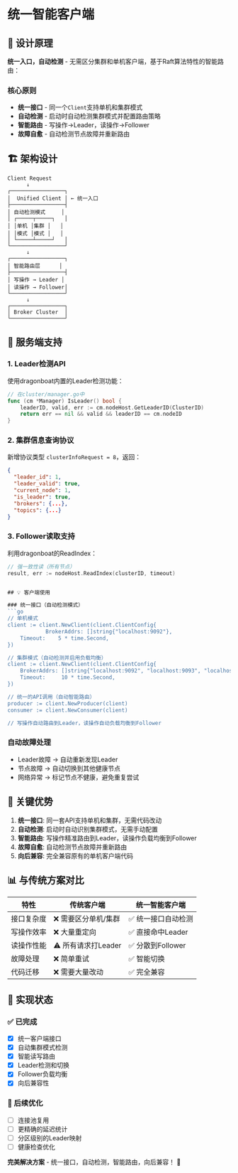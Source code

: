 # 统一智能客户端

## 🎯 设计原理

**统一入口，自动检测** - 无需区分集群和单机客户端，基于Raft算法特性的智能路由：

### 核心原则
- **统一接口** - 同一个`Client`支持单机和集群模式
- **自动检测** - 启动时自动检测集群模式并配置路由策略  
- **智能路由** - 写操作→Leader，读操作→Follower
- **故障自愈** - 自动检测节点故障并重新路由

## 🏗️ 架构设计

```
Client Request
      ↓
┌─────────────────┐
│  Unified Client │ ← 统一入口
├─────────────────┤
│ 自动检测模式     │
│ ┌─────┬─────┐   │
│ │单机 │集群 │   │ 
│ │模式 │模式 │   │
│ └─────┴─────┘   │
└─────────────────┘
      ↓
┌─────────────────┐
│ 智能路由层      │
├─────────────────┤
│ 写操作 → Leader │
│ 读操作 → Follower│ 
└─────────────────┘
      ↓
┌─────────────────┐
│ Broker Cluster  │
└─────────────────┘
```

## 🔧 服务端支持

### 1. Leader检测API
使用dragonboat内置的Leader检测功能：
```go
// 在cluster/manager.go中
func (cm *Manager) IsLeader() bool {
    leaderID, valid, err := cm.nodeHost.GetLeaderID(ClusterID)
    return err == nil && valid && leaderID == cm.nodeID
}
```

### 2. 集群信息查询协议
新增协议类型 `clusterInfoRequest = 8`，返回：
```json
{
  "leader_id": 1,
  "leader_valid": true,
  "current_node": 1,
  "is_leader": true,
  "brokers": {...},
  "topics": {...}
}
```

### 3. Follower读取支持
利用dragonboat的ReadIndex：
```go
// 强一致性读（所有节点）
result, err := nodeHost.ReadIndex(clusterID, timeout)


## 💡 客户端使用

### 统一接口（自动检测模式）
```go
// 单机模式
client := client.NewClient(client.ClientConfig{
            BrokerAddrs: []string{"localhost:9092"},
    Timeout:    5 * time.Second,
})

// 集群模式（自动检测并启用负载均衡）
client := client.NewClient(client.ClientConfig{
    BrokerAddrs: []string{"localhost:9092", "localhost:9093", "localhost:9094"},
    Timeout:     10 * time.Second,
})

// 统一的API调用（自动智能路由）
producer := client.NewProducer(client)
consumer := client.NewConsumer(client)

// 写操作自动路由到Leader，读操作自动负载均衡到Follower
```

### 自动故障处理
- Leader故障 → 自动重新发现Leader
- 节点故障 → 自动切换到其他健康节点
- 网络异常 → 标记节点不健康，避免重复尝试

## 🎯 关键优势

1. **统一接口**: 同一套API支持单机和集群，无需代码改动
2. **自动检测**: 启动时自动识别集群模式，无需手动配置
3. **智能路由**: 写操作精准路由到Leader，读操作负载均衡到Follower  
4. **故障自愈**: 自动检测节点故障并重新路由
5. **向后兼容**: 完全兼容原有的单机客户端代码

## 📊 与传统方案对比

| 特性 | 传统客户端 | 统一智能客户端 |
|------|------------|---------------|
| 接口复杂度 | ❌ 需要区分单机/集群 | ✅ 统一接口自动检测 |
| 写操作效率 | ❌ 大量重定向 | ✅ 直接命中Leader |
| 读操作性能 | ⚠️ 所有请求打Leader | ✅ 分散到Follower |
| 故障处理 | ❌ 简单重试 | ✅ 智能切换 |
| 代码迁移 | ❌ 需要大量改动 | ✅ 完全兼容 |

## 🚀 实现状态

### ✅ 已完成
- [x] 统一客户端接口
- [x] 自动集群模式检测
- [x] 智能读写路由
- [x] Leader检测和切换
- [x] Follower负载均衡
- [x] 向后兼容性

### 🔮 后续优化
- [ ] 连接池复用
- [ ] 更精确的延迟统计
- [ ] 分区级别的Leader映射
- [ ] 健康检查优化

**完美解决方案** - 统一接口，自动检测，智能路由，向后兼容！ 🎯 